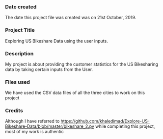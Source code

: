 ### Date created
The date this project file was created was on 21st October, 2019.

### Project Title
Exploring US Bikeshare Data using the user inputs.

### Description
My project is about providing the customer statistics for the US Bikesharing data by taking certain inputs from the User.

### Files used
We have used the CSV data files of all the three cities to work on this project

### Credits
Although I have referred to https://github.com/khaledimad/Explore-US-Bikeshare-Data/blob/master/bikeshare_2.py while completing this project, most of my work is authentic

